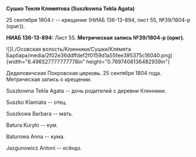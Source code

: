 **Сушко Текля Клямятова (Suszkowna Tekla Agata)**

25 сентября 1804 г -- крещение (НИАБ 136-13-894, лист 55, №39/1804-р
(ориг)).

**НИАБ 136-13-894:** Лист 55. **Метрическая запись №39/1804-р (ориг).**

![](./Осовская волость/Клинники/Сушки/Клямята Барбара/media/2f02e36ddffdef2f0159d1a55fee395375c16040.png){width="6.496527777777778in"
height="0.7697408136482939in"}

Дедиловичская Покровская церковь. 25 сентября 1804 года. Метрическая
запись о крещении.

Suszkowna Tekla Agata -- дочь родителей с деревни Клинники.

Suszko Klamiata -- отец.

Suszkowa Barbara -- мать.

Batura Kuryło -- кум.

Baturowa Anna -- кума.

Jazgunowicz Antoni -- ксёндз.
